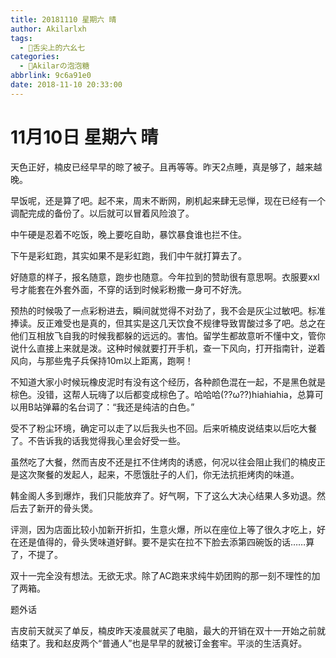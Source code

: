 ```yaml
---
title: 20181110 星期六 晴
author: Akilarlxh
tags:
  - 🍱舌尖上的六幺七
categories:
  - 🍬Akilarの泡泡糖
abbrlink: 9c6a91e0
date: 2018-11-10 20:33:00
---
```

# 11月10日 星期六 晴

天色正好，楠皮已经早早的晾了被子。且再等等。昨天2点睡，真是够了，越来越晚。

早饭呢，还是算了吧。起不来，周末不断网，刷机起来肆无忌惮，现在已经有一个调配完成的备份了。以后就可以冒着风险浪了。

中午硬是忍着不吃饭，晚上要吃自助，暴饮暴食谁也拦不住。

下午是彩虹跑，其实如果不是彩虹跑，我们中午就打算去了。

好随意的样子，报名随意，跑步也随意。今年拉到的赞助很有意思啊。衣服要xxl号才能套在外套外面，不穿的话到时候彩粉撒一身可不好洗。

预热的时候吸了一点彩粉进去，瞬间就觉得不对劲了，我不会是灰尘过敏吧。标准捧读。反正难受也是真的，但其实是这几天饮食不规律导致胃酸过多了吧。总之在他们互相放飞自我的时候我都躲的远远的。害怕。留学生都故意听不懂中文，管你说什么直接上来就是泼。这种时候就要打开手机，查一下风向，打开指南针，逆着风向，与那些鬼子兵保持10m以上距离，跑啊！

不知道大家小时候玩橡皮泥时有没有这个经历，各种颜色混在一起，不是黑色就是棕色。没错，这帮人玩嗨了以后都变成棕色了。哈哈哈(??ω??)hiahiahia，总算可以用B站弹幕的名台词了：“我还是纯洁的白色。”

受不了粉尘环境，确定可以走了以后我头也不回。后来听楠皮说结束以后吃大餐了。不告诉我的话我觉得我心里会好受一些。

虽然吃了大餐，然而吉皮不还是扛不住烤肉的诱惑，何况以往会阻止我们的楠皮正是这次聚餐的发起人，起来，不愿饿肚子的人们，你无法抗拒烤肉的味道。

韩金阁人多到爆炸，我们只能放弃了。好气啊，下了这么大决心结果人多劝退。然后去了新开的骨头煲。

评测，因为店面比较小加新开折扣，生意火爆，所以在座位上等了很久才吃上，好在还是值得的，骨头煲味道好鲜。要不是实在拉不下脸去添第四碗饭的话……算了，不提了。

双十一完全没有想法。无欲无求。除了AC跑来求纯牛奶团购的那一刻不理性的加了两箱。

题外话

吉皮前天就买了单反，楠皮昨天凌晨就买了电脑，最大的开销在双十一开始之前就结束了。我和赵皮两个“普通人”也是早早的就被订金套牢。平淡的生活真好。